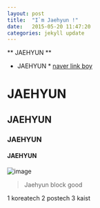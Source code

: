 ```yaml
---
layout: post
title:  "I`m Jaehyun !"
date:   2015-05-20 11:47:20
categories: jekyll update
---
```



** JAEHYUN **
* JAEHYUN *
[naver link boy](www.naver.com)
# JAEHYUN
## JAEHYUN
### JAEHYUN
#### JAEHYUN

![image](http://imgnews.naver.net/image/thumb80/003/2015/05/18/6528285.jpg)

> Jaehyun
> block
> good

1 koreatech
2 postech
3 kaist
